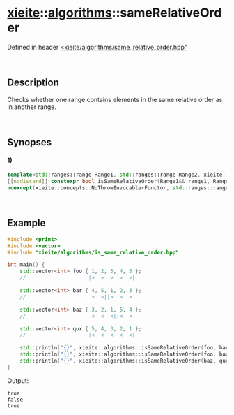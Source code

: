 # [xieite](../../xieite.md)\:\:[algorithms](../../algorithms.md)\:\:sameRelativeOrder
Defined in header [<xieite/algorithms/same_relative_order.hpp"](../../../include/xieite/algorithms/same_relative_order.hpp)

&nbsp;

## Description
Checks whether one range contains elements in the same relative order as in another range.

&nbsp;

## Synopses
#### 1)
```cpp
template<std::ranges::range Range1, std::ranges::range Range2, xieite::concepts::Functable<bool(std::ranges::range_reference_t<Range1>, std::ranges::range_reference_t<Range2>)> Functor = std::ranges::equal_to>
[[nodiscard]] constexpr bool isSameRelativeOrder(Range1&& range1, Range2&& range2, Functor&& comparator = Functor())
noexcept(xieite::concepts::NoThrowInvocable<Functor, std::ranges::range_reference_t<Range1>, std::ranges::range_reference_t<Range2>>);
```

&nbsp;

## Example
```cpp
#include <print>
#include <vector>
#include "xieite/algorithms/is_same_relative_order.hpp"

int main() {
    std::vector<int> foo { 1, 2, 3, 4, 5 };
    //                    |>  >  >  >  >|

    std::vector<int> bar { 4, 5, 1, 2, 3 };
    //                     >  >||>  >  >

    std::vector<int> baz { 3, 2, 1, 5, 4 };
    //                     <  <  <||<  <

    std::vector<int> qux { 5, 4, 3, 2, 1 };
    //                    |<  <  <  <  <|

    std::println("{}", xieite::algorithms::isSameRelativeOrder(foo, bar));
    std::println("{}", xieite::algorithms::isSameRelativeOrder(foo, baz));
    std::println("{}", xieite::algorithms::isSameRelativeOrder(baz, qux));
}
```
Output:
```
true
false
true
```
